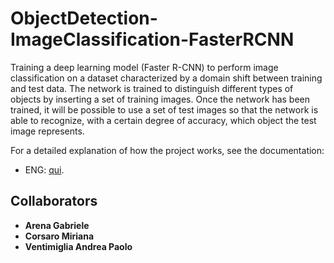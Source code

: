 # ObjectDetection-ImageClassification-FasterRCNN
Training a deep learning model (Faster R-CNN) to perform image classification on a dataset characterized by a domain shift between training and test data. The network is trained to distinguish different types of objects by inserting a set of training images. Once the network has been trained, it will be possible to use a set of test images so that the network is able to recognize, with a certain degree of accuracy, which object the test image represents.

For a detailed explanation of how the project works, see the documentation:
- ENG: [qui](Docs/Documentation.pdf).

## Collaborators
- **Arena Gabriele**
- **Corsaro Miriana**
- **Ventimiglia Andrea Paolo**
